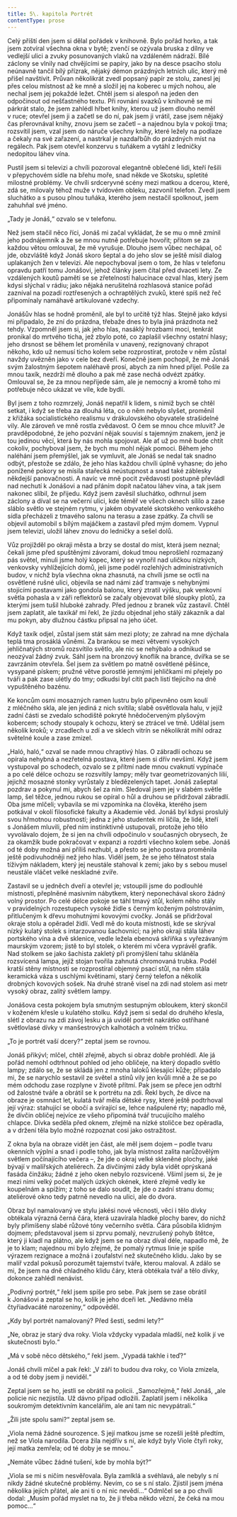 ```yaml
---
title: 5\. kapitola Portrét
contentType: prose
---
```


  

Celý příští den jsem si dělal pořádek v knihovně. Bylo pořád horko, a tak jsem zotvíral všechna okna v bytě; zvenčí se ozývala bruska z dílny ve vedlejší ulici a zvuky posunovaných vlaků na vzdáleném nádraží. Bílé záclony se vlnily nad chvějícími se papíry, jako by na desce psacího stolu neúnavně tančil bílý přízrak, nějaký démon prázdných letních ulic, který mě přišel navštívit. Průvan několikrát zvedl popsaný papír ze stolu, zanesl jej přes celou místnost až ke mně a složil jej na koberec u mých nohou, ale nechal jsem jej pokaždé ležet. Chtěl jsem si alespoň na jeden den odpočinout od nešťastného textu. Při rovnání svazků v knihovně se mi párkrát stalo, že jsem zahlédl hřbet knihy, kterou už jsem dlouho neměl v ruce; otevřel jsem ji a začetl se do ní, pak jsem ji vrátil, zase jsem nějaký čas přerovnával knihy, znovu jsem se začetl – a najednou byla v pokoji tma; rozsvítil jsem, vzal jsem do náruče všechny knihy, které ležely na podlaze a čekaly na své zařazení, a nastrkal je nazdařbůh do prázdných míst na regálech. Pak jsem otevřel konzervu s tuňákem a vytáhl z ledničky nedopitou láhev vína.

Pustil jsem si televizi a chvíli pozoroval elegantně oblečené lidi, kteří řešili v přepychovém sídle na břehu moře, snad někde ve Skotsku, spletité milostné problémy. Ve chvíli srdceryvné scény mezi matkou a dcerou, které, zdá se, milovaly téhož muže v tvídovém obleku, zazvonil telefon. Zvedl jsem sluchátko a s pusou plnou tuňáka, kterého jsem nestačil spolknout, jsem zahuhňal své jméno.

„Tady je Jonáš,“ ozvalo se v telefonu.

Než jsem stačil něco říci, Jonáš mi začal vykládat, že se mu o mně zmínil jeho podnájemník a že se mnou nutně potřebuje hovořit; přitom se za každou větou omlouval, že mě vyrušuje. Dlouho jsem vůbec nechápal, oč jde, obzvláště když Jonáš skoro šeptal a do jeho slov se ještě mísil dialog uplakaných žen v televizi. Ale nepochyboval jsem o tom, že hlas v telefonu opravdu patří tomu Jonášovi, jehož články jsem čítal před dvaceti lety. Ze vzdálených koutů paměti se se zřetelností halucinace ozval hlas, který jsem kdysi slýchal v rádiu; jako nějaká nerušitelná rozhlasová stanice pořád zazníval na pozadí roztřesených a ochraptělých zvuků, které spíš než řeč připomínaly namáhavě artikulované vzdechy.

Jonášův hlas se hodně proměnil, ale byl to určitě týž hlas. Stejně jako kdysi mi připadalo, že zní do prázdna, třebaže dnes to byla jiná prázdnota než tehdy. Vzpomněl jsem si, jak jeho hlas, nasáklý hrozbami moci, tenkrát pronikal do mrtvého ticha, jež zbylo poté, co zaplašil všechny ostatní hlasy; jeho drsnost se během let proměnila v unavený, rezignovaný chrapot někoho, kdo už nemusí ticho kolem sebe rozprostírat, protože v něm zůstal navždy uvězněn jako v cele bez dveří. Konečně jsem pochopil, že mě Jonáš svým žalostným šepotem naléhavě prosí, abych za ním hned přijel. Pošle za mnou taxík, nezdrží mě dlouho a pak mě zase nechá odvézt zpátky. Omlouval se, že za mnou nepřijede sám, ale je nemocný a kromě toho mi potřebuje něco ukázat ve vile, kde bydlí.

Byl jsem z toho rozmrzelý, Jonáš nepatřil k lidem, s nimiž bych se chtěl setkat, i když se třeba za dlouhá léta, co o něm nebylo slyšet, proměnil z křižáka socialistického realismu v drákulovského obyvatele strašidelné vily. Ale zároveň ve mně rostla zvědavost. O čem se mnou chce mluvit? Je pravděpodobné, že jeho pozvání nějak souvisí s tajemným znakem, jenž je tou jedinou věcí, která by nás mohla spojovat. Ale ať už po mně bude chtít cokoliv, pochyboval jsem, že bych mu mohl nějak pomoci. Během jeho naléhání jsem přemýšlel, jak se vymluvit, ale Jonáš se nedal tak snadno odbýt, přestože se zdálo, že jeho hlas každou chvíli úplně vyhasne; do jeho ponížené pokory se mísila stařecká neústupnost a snad také záblesky někdejší panovačnosti. A navíc ve mně pocit zvědavosti postupně převládl nad nechutí k Jonášovi a nad přáním dopít načatou láhev vína, a tak jsem nakonec slíbil, že přijedu. Když jsem zavěsil sluchátko, odhrnul jsem záclony a díval se na večerní ulici, kde téměř ve všech oknech sílilo a zase sláblo světlo ve stejném rytmu, v jakém obyvatelé skotského venkovského sídla přecházeli z tmavého salonu na terasu a zase zpátky. Za chvíli se objevil automobil s bílým majáčkem a zastavil před mým domem. Vypnul jsem televizi, uložil láhev znovu do ledničky a sešel dolů.

Vůz projížděl po okraji města a brzy se dostal do míst, která jsem neznal; čekali jsme před spuštěnými závorami, dokud tmou neprošlehl rozmazaný pás světel, minuli jsme holý kopec, který se vynořil nad uličkou nízkých, venkovsky vyhlížejících domů, jeli jsme podél rozlehlých administrativních budov, v nichž byla všechna okna zhasnutá, na chvíli jsme se octli na osvětlené rušné ulici, objevila se nad námi záď tramvaje s nehybnými stojícími postavami jako gondola balonu, který ztratil výšku, pak venkovní světla pohasla a v záři reflektorů se začaly objevovat bílé sloupky plotů, za kterými jsem tušil hluboké zahrady. Před jednou z branek vůz zastavil. Chtěl jsem zaplatit, ale taxikář mi řekl, že jízdu objednal jeho stálý zákazník a dal mu pokyn, aby dlužnou částku připsal na jeho účet.

Když taxík odjel, zůstal jsem stát sám mezi ploty; ze zahrad na mne dýchala teplá tma prosáklá vůněmi. Za brankou se mezi větvemi vysokých jehličnatých stromů rozsvítilo světlo, ale nic se nehýbalo a odnikud se neozýval žádný zvuk. Sáhl jsem na bronzový knoflík na brance, dvířka se se zavrzáním otevřela. Šel jsem za světlem po matně osvětlené pěšince, vysypané pískem; pružné větve porostlé jemnými jehličkami mi přejely po tváři a pak zase ulétly do tmy; odkudsi byl cítit pach listí tlejícího na dně vypuštěného bazénu.

Ke koncům osmi mosazných ramen lustru bylo připevněno osm koulí z mléčného skla, ale jen jediná z nich svítila; slabě osvětlovala halu, v jejíž zadní části se zvedalo schodiště pokryté hnědočerveným plyšovým kobercem; schody stoupaly k ochozu, který se ztrácel ve tmě. Udělal jsem několik kroků; v zrcadlech u zdí a ve sklech vitrín se několikrát mihl odraz světelné koule a zase zmizel.

„Haló, haló,“ ozval se nade mnou chraptivý hlas. O zábradlí ochozu se opírala nehybná a nezřetelná postava, které jsem si dřív nevšiml. Když jsem vystupoval po schodech, ozvalo se z přítmí nade mnou cvaknutí vypínače a po celé délce ochozu se rozsvítily lampy; měly tvar geometrizovaných lilií, jejichž mosazné stonky vyrůstaly z bledězelených tapet. Jonáš zašeptal pozdrav a pokynul mi, abych šel za ním. Sledoval jsem jej v slabém světle lamp, šel těžce, jednou rukou se opíral o hůl a druhou se přidržoval zábradlí. Oba jsme mlčeli; vybavila se mi vzpomínka na člověka, kterého jsem potkával v okolí filosofické fakulty a Akademie věd. Jonáš byl kdysi proslulý svou hřmotnou robustností; jedna z jeho studentek mi líčila, že lidé, kteří s Jonášem mluvili, před ním instinktivně ustupovali, protože jeho tělo vyvolávalo dojem, že si jen na chvíli odpočinulo v současných obrysech, že za okamžik bude pokračovat v expanzi a rozdrtí všechno kolem sebe. Jonáš od té doby možná ani příliš nezhubl, a přesto se jeho postava proměnila ještě podivuhodněji než jeho hlas. Viděl jsem, že se jeho tělnatost stala tíživým nákladem, který jej neustále stahoval k zemi; jako by s sebou musel neustále vláčet velké neskladné zvíře.

Zastavil se u jedněch dveří a otevřel je; vstoupili jsme do podlouh­lé místnosti, přeplněné masivním nábytkem, který neponechával skoro žádný volný prostor. Po celé délce pokoje se táhl tmavý stůl, kolem něho stály v pravidelných rozestupech vysoké židle s černým koženým polstrováním, přitlučeným k dřevu mohutnými kovovými cvočky. Jonáš se přidržoval okraje stolu a opěradel židlí. Vedl mě do kouta místnosti, kde se skrýval nízký kulatý stolek s intarzovanou šachovnicí; na jeho okraji stála láhev portského vína a dvě sklenice, vedle ležela ebenová skříňka s vyřezávaným maurským vzorem; jistě to byl stolek, o kterém mi včera vyprávěl grafik. Nad stolkem se jako šachista zakletý při promýšlení tahu skláněla rozsvícená lampa, jejíž stojan tvořila zahnutá chromovaná trubka. Podél kratší stěny místnosti se rozprostíral objemný psací stůl, na něm stála keramická váza s uschlými květinami, starý černý telefon a několik drobných kovových sošek. Na druhé straně visel na zdi nad stolem asi metr vysoký obraz, zalitý světlem lampy.

Jonášova cesta pokojem byla smutným sestupným obloukem, který skončil v koženém křesle u kulatého stolku. Když jsem si sedal do druhého křesla, slétl z obrazu na zdi závoj lesku a já uviděl portrét nakrátko ostříhané světlovlasé dívky v manšestrových kalhotách a volném tričku.

„To je portrét vaší dcery?“ zeptal jsem se rovnou.

Jonáš přikývl; mlčel, chtěl zřejmě, abych si obraz dobře prohlédl. Ale já pořád nemohl odtrhnout pohled od jeho obličeje, na který dopadlo světlo lampy; zdálo se, že se skládá jen z mnoha laloků klesající kůže; připadalo mi, že se narychlo sestavil ze světel a stínů vily jen kvůli mně a že se po mém odchodu zase rozplyne v životě přítmí. Pak jsem se přece jen odtrhl od žalostné tváře a obrátil se k portrétu na zdi. Řekl bych, že dívce na obraze je osmnáct let, kulatá tvář měla dětské rysy, které ještě podtrhoval její výraz: stahující se obočí a svírající se, lehce našpulené rty; napadlo mě, že dívčin obličej nejvíce ze všeho připomíná tvář trucujícího malého chlapce. Dívka seděla před oknem, zřejmě na nízké stoličce bez opěradla, a v držení těla bylo možné rozpoznat cosi jako ostražitost.

Z okna byla na obraze vidět jen část, ale měl jsem dojem – podle tvaru okenních výplní a snad i podle toho, jak byla místnost zalita narůžovělým světlem počínajícího večera –, že jde o okraj velké skleněné plochy, jaké bývají v malířských ateliérech. Za dívčinými zády byla vidět oprýskaná fasáda činžáku; žádné z jeho oken nebylo rozsvícené. Všiml jsem si, že je mezi nimi velký počet malých úzkých okének, které zřejmě vedly ke koupelnám a spížím; z toho se dalo soudit, že jde o zadní stranu domu; ateliérové okno tedy patrně nevedlo na ulici, ale do dvora.

Obraz byl namalovaný ve stylu jakési nové věcnosti, věci i tělo dívky obtékala výrazná černá čára, která uzavírala hladké plochy barev, do nichž byly přimíšeny slabé růžové tóny večerního světla. Čára působila klidným dojmem; představoval jsem si zprvu pomalý, nevzrušený pohyb štětce, který ji kladl na plátno, ale když jsem se na obraz díval déle, napadlo mě, že je to klam; najednou mi bylo zřejmé, že pomalý rytmus linie je spíše výrazem rezignace a možná i zoufalství než skutečného klidu. Jako by se malíř vzdal pokusů porozumět tajemství tváře, kterou maloval. A zdálo se mi, že jsem na dně chladného klidu čáry, která obtékala tvář a tělo dívky, dokonce zahlédl nenávist.

„Podivný portrét,“ řekl jsem spíše pro sebe. Pak jsem se zase obrátil k Jonášovi a zeptal se ho, kolik je jeho dceři let. „Nedávno měla čtyřiadvacáté narozeniny,“ odpověděl.

„Kdy byl portrét namalovaný? Před šesti, sedmi lety?“

„Ne, obraz je starý dva roky. Viola vždycky vypadala mladší, než kolik jí ve skutečnosti bylo.“

„Má v sobě něco dětského,“ řekl jsem. „Vypadá takhle i teď?“

Jonáš chvíli mlčel a pak řekl: „V září to budou dva roky, co Viola zmizela, a od té doby jsem ji neviděl.“

Zeptal jsem se ho, jestli se obrátil na policii. „Samozřejmě,“ řekl Jonáš, „ale policie nic nezjistila. Už dávno případ odložili. Zaplatil jsem i několika soukromým detektivním kancelářím, ale ani tam nic nevypátrali.“

„Žili jste spolu sami?“ zeptal jsem se.

„Viola nemá žádné sourozence. S její matkou jsme se rozešli ještě předtím, než se Viola narodila. Dcera žila nejdřív s ní, ale když byly Viole čtyři roky, její matka zemřela; od té doby je se mnou.“

„Nemáte vůbec žádné tušení, kde by mohla být?“

„Viola se mi s ničím nesvěřovala. Byla zamlklá a svéhlavá, ale nebyly s ní nikdy žádné skutečné problémy. Nevím, co se s ní stalo. Zjistil jsem jména několika jejích přátel, ale ani ti o ní nic nevědí…“ Odmlčel se a po chvíli dodal: „Musím pořád myslet na to, že ji třeba někdo vězní, že čeká na mou pomoc…“
